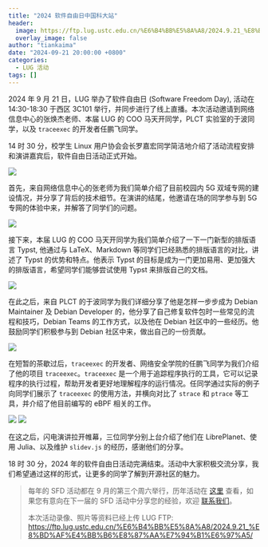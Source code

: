 ```yaml
---
title: "2024 软件自由日中国科大站"
header:
  image: https://ftp.lug.ustc.edu.cn/%E6%B4%BB%E5%8A%A8/2024.9.21_%E8%BD%AF%E4%BB%B6%E8%87%AA%E7%94%B1%E6%97%A5/imgs/5.jpg
  overlay_image: false
author: "tiankaima"
date: "2024-09-21 20:00:00 +0800"
categories:
  - LUG 活动
tags: []
---
```


2024 年 9 月 21 日，LUG 举办了软件自由日 (Software Freedom Day), 活动在 14:30-18:30 于西区 3C101 举行，并同步进行了线上直播。本次活动邀请到网络信息中心的张焕杰老师、本届 LUG 的 COO 马天开同学，PLCT 实验室的于波同学，以及 `traceexec` 的开发者任鹏飞同学。

14 时 30 分，校学生 Linux 用户协会会长罗嘉宏同学简洁地介绍了活动流程安排和演讲嘉宾后，软件自由日活动正式开始。

![](https://ftp.lug.ustc.edu.cn/%E6%B4%BB%E5%8A%A8/2024.9.21_%E8%BD%AF%E4%BB%B6%E8%87%AA%E7%94%B1%E6%97%A5/imgs/1.png)

首先，来自网络信息中心的张老师为我们简单介绍了目前校园内 5G 双域专网的建设情况，并分享了背后的技术细节。在演讲的结尾，他邀请在场的同学参与到 5G 专网的体验中来，并解答了同学们的问题。

![](https://ftp.lug.ustc.edu.cn/%E6%B4%BB%E5%8A%A8/2024.9.21_%E8%BD%AF%E4%BB%B6%E8%87%AA%E7%94%B1%E6%97%A5/imgs/6.png)

接下来，本届 LUG 的 COO 马天开同学为我们简单介绍了一下一门新型的排版语言 Typst, 他通过与 LaTeX、Markdown 等同学们已经熟悉的排版语言的对比，讲述了 Typst 的优势和特点。他表示 Typst 的目标是成为一门更加易用、更加强大的排版语言，希望同学们能够尝试使用 Typst 来排版自己的文档。

![](https://ftp.lug.ustc.edu.cn/%E6%B4%BB%E5%8A%A8/2024.9.21_%E8%BD%AF%E4%BB%B6%E8%87%AA%E7%94%B1%E6%97%A5/imgs/2.jpg)

在此之后，来自 PLCT 的于波同学为我们详细分享了他是怎样一步步成为 Debian Maintainer 及 Debian Developer 的，他分享了自己修复软件包时一些常见的流程和技巧，Debian Teams 的工作方式，以及他在 Debian 社区中的一些经历。他鼓励同学们积极参与到 Debian 社区中来，做出自己的一份贡献。

![](https://ftp.lug.ustc.edu.cn/%E6%B4%BB%E5%8A%A8/2024.9.21_%E8%BD%AF%E4%BB%B6%E8%87%AA%E7%94%B1%E6%97%A5/imgs/7.png)

在短暂的茶歇过后，`traceexec` 的开发者、网络安全学院的任鹏飞同学为我们介绍了他的项目 `traceexec`。`traceexec` 是一个用于追踪程序执行的工具，它可以记录程序的执行过程，帮助开发者更好地理解程序的运行情况。任同学通过实际的例子向同学们展示了 `traceexec` 的使用方法，并横向对比了 `strace` 和 `ptrace` 等工具，并介绍了他目前编写的 eBPF 相关的工作。

![](https://ftp.lug.ustc.edu.cn/%E6%B4%BB%E5%8A%A8/2024.9.21_%E8%BD%AF%E4%BB%B6%E8%87%AA%E7%94%B1%E6%97%A5/imgs/8.png)
![](https://ftp.lug.ustc.edu.cn/%E6%B4%BB%E5%8A%A8/2024.9.21_%E8%BD%AF%E4%BB%B6%E8%87%AA%E7%94%B1%E6%97%A5/imgs/9.png)

在这之后，闪电演讲拉开帷幕，三位同学分别上台介绍了他们在 LibrePlanet、使用 Julia、以及维护 `slidev.js` 的经历，感谢他们的分享。

18 时 30 分，2024 年的软件自由日活动完满结束。活动中大家积极交流分享，我们希望通过这样的形式，让更多的同学了解到开源社区的魅力。

> 每年的 SFD 活动都在 9 月的第三个周六举行，历年活动在 [这里](/wiki/lug/events/sfd) 查看，如果您有意向在下一届的 SFD 活动中分享您的经验，欢迎 [联系我们](/wiki/lug/contact)。
>
> 本次活动录像、照片等资料已经上传 LUG FTP: <https://ftp.lug.ustc.edu.cn/%E6%B4%BB%E5%8A%A8/2024.9.21_%E8%BD%AF%E4%BB%B6%E8%87%AA%E7%94%B1%E6%97%A5/>
